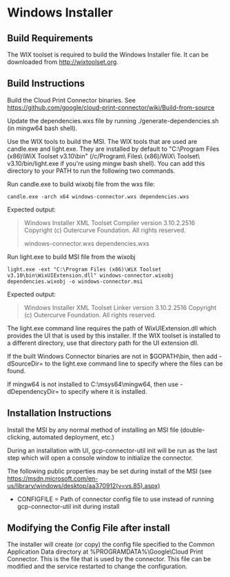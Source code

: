 # Windows Installer

## Build Requirements
The WIX toolset is required to build the Windows Installer file. 
It can be downloaded from http://wixtoolset.org.

## Build Instructions
Build the Cloud Print Connector binaries.  See https://github.com/google/cloud-print-connector/wiki/Build-from-source

Update the dependencies.wxs file by running ./generate-dependencies.sh (in mingw64 bash shell).

Use the WIX tools to build the MSI.  The WIX tools that are used are candle.exe 
and light.exe.  They are installed by default to
"C:\Program Files (x86)\WiX Toolset v3.10\bin"
(/c/Program\ Files\ (x86)/WiX\ Toolset\ v3.10/bin/light.exe if you're using
mingw bash shell).  You can add this directory to your PATH to run the following
two commands.

Run candle.exe to build wixobj file from the wxs file:
```
candle.exe -arch x64 windows-connector.wxs dependencies.wxs
```

Expected output:
> Windows Installer XML Toolset Compiler version 3.10.2.2516
> Copyright (c) Outercurve Foundation. All rights reserved.
> 
> windows-connector.wxs
> dependencies.wxs


Run light.exe to build MSI file from the wixobj
```
light.exe -ext "C:\Program Files (x86)\WiX Toolset v3.10\bin\WixUIExtension.dll" windows-connector.wixobj dependencies.wixobj -o windows-connector.msi
```

Expected output:
> Windows Installer XML Toolset Linker version 3.10.2.2516
> Copyright (c) Outercurve Foundation. All rights reserved.

The light.exe command line requires the path of WixUIExtension.dll which 
provides the UI that is used by this installer.  If the WIX toolset is installed
to a different directory, use that directory path for the UI extension dll.

If the built Windows Connector binaries are not in $GOPATH\bin, then add -dSourceDir=<Path> 
to the light.exe command line to specify where the files can be found.

If mingw64 is not installed to C:\msys64\mingw64, then use -dDependencyDir=<Path> 
to specify where it is installed.

## Installation Instructions
Install the MSI by any normal method of installing an MSI file (double-clicking, automated deployment, etc.)

During an installation with UI, gcp-connector-util init will be run as the last step which 
will open a console window to initialize the connector.

The following public properties may be set during install of the MSI 
(see https://msdn.microsoft.com/en-us/library/windows/desktop/aa370912(v=vs.85).aspx) 
* CONFIGFILE = Path of connector config file to use instead of running gcp-connector-util init during install

## Modifying the Config File after install
The installer will create (or copy) the config file specified to the Common
Application Data directory at %PROGRAMDATA%\Google\Cloud Print Connector.
This is the file that is used by the connector.  This file can be modified
and the service restarted to change the configuration.
